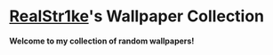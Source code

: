 # [RealStr1ke](https://github.com/RealStr1ke)'s Wallpaper Collection
**Welcome to my collection of random wallpapers!**


